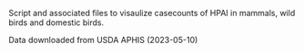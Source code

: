 
Script and associated files to visaulize casecounts of HPAI in mammals, wild birds and domestic birds.

Data downloaded from USDA APHIS (2023-05-10)

